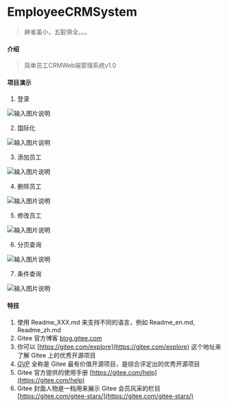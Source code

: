 # EmployeeCRMSystem
> 麻雀虽小，五脏俱全。。。


#### 介绍
> 简单员工CRMWeb端管理系统v1.0

#### 项目演示
1. 登录

![输入图片说明](https://husp-system.oss-cn-shanghai.aliyuncs.com/images/2023/0611/login.gif "login.gif")

2. 国际化

![输入图片说明](https://husp-system.oss-cn-shanghai.aliyuncs.com/images/2023/0611/i18n.gif "i18n.gif")

3. 添加员工

![输入图片说明](https://husp-system.oss-cn-shanghai.aliyuncs.com/images/2023/0611/add.gif "add.gif")

4. 删除员工

![输入图片说明](https://husp-system.oss-cn-shanghai.aliyuncs.com/images/2023/0611/delete.gif "delete.gif")

5. 修改员工

![输入图片说明](https://husp-system.oss-cn-shanghai.aliyuncs.com/images/2023/0611/update.gif "update.gif")

6. 分页查询

![输入图片说明](https://husp-system.oss-cn-shanghai.aliyuncs.com/images/2023/0611/page.gif "query.gif")

7. 条件查询

![输入图片说明](https://husp-system.oss-cn-shanghai.aliyuncs.com/images/2023/0611/conditionQuery.gif "sortPage.gif")









#### 特技

1.  使用 Readme\_XXX.md 来支持不同的语言，例如 Readme\_en.md, Readme\_zh.md
2.  Gitee 官方博客 [blog.gitee.com](https://blog.gitee.com)
3.  你可以 [https://gitee.com/explore](https://gitee.com/explore) 这个地址来了解 Gitee 上的优秀开源项目
4.  [GVP](https://gitee.com/gvp) 全称是 Gitee 最有价值开源项目，是综合评定出的优秀开源项目
5.  Gitee 官方提供的使用手册 [https://gitee.com/help](https://gitee.com/help)
6.  Gitee 封面人物是一档用来展示 Gitee 会员风采的栏目 [https://gitee.com/gitee-stars/](https://gitee.com/gitee-stars/)
